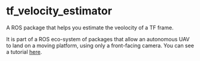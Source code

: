 # tf_velocity_estimator
A ROS package that helps you estimate the veolocity of a TF frame. 

It is part of a ROS eco-system of packages that allow an autonomous UAV to land on a moving platform, using only a front-facing camera.
You can see a tutorial [here](http://wiki.ros.org/Tutorials/Landing%20an%20autonomous%20UAV%20on%20a%20moving%20platform%20using%20only%20a%20front%20facing%20camera).
